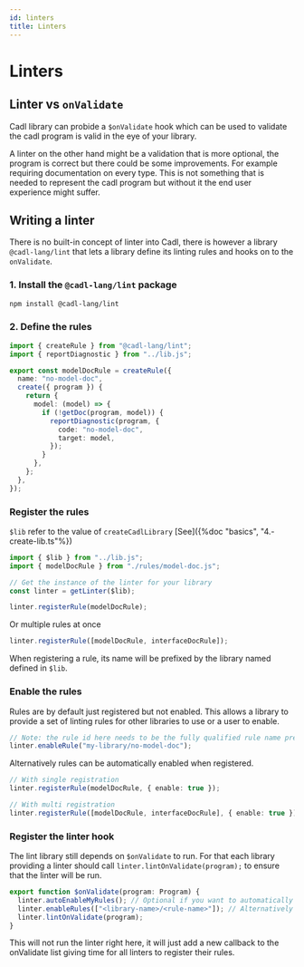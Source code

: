 ```yaml
---
id: linters
title: Linters
---
```


# Linters

## Linter vs `onValidate`

Cadl library can probide a `$onValidate` hook which can be used to validate the cadl program is valid in the eye of your library.

A linter on the other hand might be a validation that is more optional, the program is correct but there could be some improvements. For example requiring documentation on every type. This is not something that is needed to represent the cadl program but without it the end user experience might suffer.

## Writing a linter

There is no built-in concept of linter into Cadl, there is however a library `@cadl-lang/lint` that lets a library define its linting rules and hooks on to the `onValidate`.

### 1. Install the `@cadl-lang/lint` package

```bash
npm install @cadl-lang/lint
```

### 2. Define the rules

```ts
import { createRule } from "@cadl-lang/lint";
import { reportDiagnostic } from "../lib.js";

export const modelDocRule = createRule({
  name: "no-model-doc",
  create({ program }) {
    return {
      model: (model) => {
        if (!getDoc(program, model)) {
          reportDiagnostic(program, {
            code: "no-model-doc",
            target: model,
          });
        }
      },
    };
  },
});
```

### Register the rules

`$lib` refer to the value of `createCadlLibrary` [See]({%doc "basics", "4.-create-lib.ts"%})

```ts
import { $lib } from "../lib.js";
import { modelDocRule } from "./rules/model-doc.js";

// Get the instance of the linter for your library
const linter = getLinter($lib);

linter.registerRule(modelDocRule);
```

Or multiple rules at once

```ts
linter.registerRule([modelDocRule, interfaceDocRule]);
```

When registering a rule, its name will be prefixed by the library named defined in `$lib`.

### Enable the rules

Rules are by default just registered but not enabled. This allows a library to provide a set of linting rules for other libraries to use or a user to enable.

```ts
// Note: the rule id here needs to be the fully qualified rule name prefixed with `<libraryname>/`
linter.enableRule("my-library/no-model-doc");
```

Alternatively rules can be automatically enabled when registered.

```ts
// With single registration
linter.registerRule(modelDocRule, { enable: true });

// With multi registration
linter.registerRule([modelDocRule, interfaceDocRule], { enable: true });
```

### Register the linter hook

The lint library still depends on `$onValidate` to run. For that each library providing a linter should call `linter.lintOnValidate(program);` to ensure that the linter will be run.

```ts
export function $onValidate(program: Program) {
  linter.autoEnableMyRules(); // Optional if you want to automatically enable your rules
  linter.enableRules(["<library-name>/<rule-name>"]); // Alternatively enable rules explicitly. Must be the rule fully qualified name.
  linter.lintOnValidate(program);
}
```

This will not run the linter right here, it will just add a new callback to the onValidate list giving time for all linters to register their rules.
